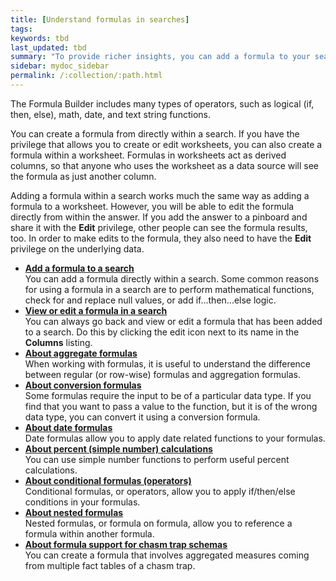 ```yaml
---
title: [Understand formulas in searches]
tags:
keywords: tbd
last_updated: tbd
summary: "To provide richer insights, you can add a formula to your search. "
sidebar: mydoc_sidebar
permalink: /:collection/:path.html
---
```

The Formula Builder includes many types of operators, such as logical (if, then, else), math, date, and text string functions.

You can create a formula from directly within a search. If you have the privilege that allows you to create or edit worksheets, you can also create a formula within a worksheet. Formulas in worksheets act as derived columns, so that anyone who uses the worksheet as a data source will see the formula as just another column.

Adding a formula within a search works much the same way as adding a formula to a worksheet. However, you will be able to edit the formula directly from within the answer. If you add the answer to a pinboard and share it with the **Edit** privilege, other people can see the formula results, too. In order to make edits to the formula, they also need to have the **Edit** privilege on the underlying data.

-   **[Add a formula to a search](../../complex-search/how_to_add_formula.html)**  
You can add a formula directly within a search. Some common reasons for using a formula in a search are to perform mathematical functions, check for and replace null values, or add if...then...else logic.
-   **[View or edit a formula in a search](../../complex-search/edit_formula_in_answer.html)**  
You can always go back and view or edit a formula that has been added to a search. Do this by clicking the edit icon next to its name in the **Columns** listing.
-   **[About aggregate formulas](../../complex-search/aggregation_formulas.html)**  
When working with formulas, it is useful to understand the difference between regular (or row-wise) formulas and aggregation formulas.
-   **[About conversion formulas](../../complex-search/conversion_formulas.html)**  
Some formulas require the input to be of a particular data type. If you find that you want to pass a value to the function, but it is of the wrong data type, you can convert it using a conversion formula.
-   **[About date formulas](/advanced-search/formulas/about_date_formulas.html)**  
Date formulas allow you to apply date related functions to your formulas.
-   **[About percent (simple number) calculations](/advanced-search/formulas/about_percent_calculations.html)**  
You can use simple number functions to perform useful percent calculations.
-   **[About conditional formulas (operators)](/advanced-search/formulas/conditional_sum.html)**  
Conditional formulas, or operators, allow you to apply if/then/else conditions in your formulas.
-   **[About nested formulas](../../complex-search/about_nested_formulas.html)**  
Nested formulas, or formula on formula, allow you to reference a formula within another formula.
-   **[About formula support for chasm trap schemas](../../complex-search/about_formula_support_for_chasm_trap_schemas.html)**  
You can create a formula that involves aggregated measures coming from multiple fact tables of a chasm trap.
